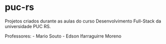 # puc-rs
Projetos criados durante as aulas do curso Desenvolvimento Full-Stack da universidade PUC RS.
   
Professores:
    - Mario Souto
    - Edson Ifarraguirre Moreno